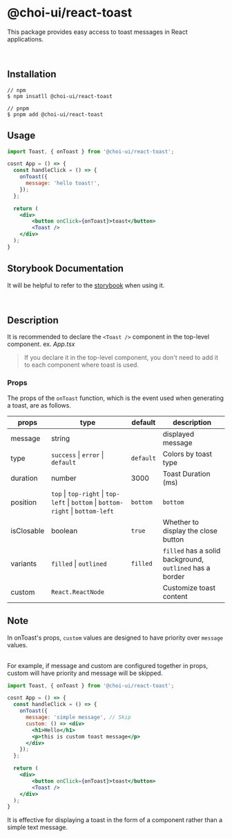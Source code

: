 
# @choi-ui/react-toast

This package provides easy access to toast messages in React applications.

<br />

## Installation

```
// npm
$ npm insatll @choi-ui/react-toast

// pnpm
$ pnpm add @choi-ui/react-toast
```

## Usage

```jsx
import Toast, { onToast } from '@choi-ui/react-toast';

cosnt App = () => {
  const handleClick = () => {
    onToast({
      message: 'hello toast!',
    });
  };

  return (
    <div>
        <button onClick={onToast}>toast</button>
        <Toast />
    </div>
  );
}
```

## Storybook Documentation
It will be helpful to refer to the [storybook](http://react-toast-storybook.vercel.app/) when using it.

<br />

## Description

It is recommended to declare the `<Toast />` component in the top-level component.
ex. *App.tsx*

> If you declare it in the top-level component, you don't need to add it to each component where toast is used.

### Props

The props of the `onToast` function, which is the event used when generating a toast, are as follows.

| props       | type                                                                                          | default       | description
|-------------|-----------------------------------------------------------------------------------------------|---------------|-----------------------------------------------------------|
| message     | string                                                                                        |               | displayed message                                         |
| type        | `success` \| `error` \| `default`                                                             | `default`     | Colors by toast type                                      |
| duration    | number                                                                                        | 3000          | Toast Duration (ms)                                       |
| position    | `top` \| `top-right` \| `top-left` \| `bottom` \| `bottom-right` \| `bottom-left` | `bottom`  | `bottom`      | Toast display position                                    |
| isClosable  | boolean                                                                                       | `true`        | Whether to display the close button                       |
| variants    | `filled` \| `outlined`                                                                        | `filled`      | `filled` has a solid background, `outlined` has a border  |
| custom      | `React.ReactNode`                                                                             |               | Customize toast content                                   |

## Note

In onToast's props, `custom` values ​​are designed to have priority over `message` values.

<br />
For example, if message and custom are configured together in props, custom will have priority and message will be skipped.

```jsx
import Toast, { onToast } from '@choi-ui/react-toast';

cosnt App = () => {
  const handleClick = () => {
    onToast({
      message: 'simple message', // Skip
      custom: () => <div>
        <h1>Hello</h1>
        <p>this is custom toast message</p>
      </div>
    });
  };

  return (
    <div>
        <button onClick={onToast}>toast</button>
        <Toast />
    </div>
  );
}
```

It is effective for displaying a toast in the form of a component rather than a simple text message.